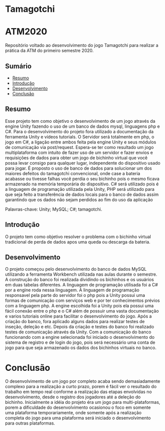 # Tamagotchi

# ATM2020
Repositório voltado ao desenvolvimento do jogo Tamagotchi para realizar a prática da ATM do primeiro semestre 2020.

## Sumário
<ul>
  <li><a href="https://github.com/aDwCarrazzone/ATM2020#resumo">Resumo</a></li>
  <li><a href="https://github.com/aDwCarrazzone/ATM2020#introdução">Introdução</a></li>
  <li><a href="https://github.com/aDwCarrazzone/ATM2020#desenvolvimento">Desenvolvimento</a></li>
  <li><a href="https://github.com/aDwCarrazzone/ATM2020#conclusão">Conclusão</a></li>
</ul>

## Resumo

  Esse projeto tem como objetivo o desenvolvimento de um jogo através da engine Unity fazendo o uso de um banco de dados mysql, linguagens php e C#. Para o desenvolvimento do projeto fora utilizado a documentação da ferramenta Unity e vídeos tutorials. O Servidor será totalmente em php, o jogo em C#, a ligação entre ambos feita pela engine Unity e seus módulos de comunicação via post/request. Espera-se ter como resultado um jogo multiplataforma com intuito de fazer uso de um servidor e fazer envios e requisições de dados para obter um jogo de bichinho virtual que você possa levar consigo para qualquer lugar, independente do dispositivo usado para jogar. É proposto o uso de banco de dados para solucionar um dos maiores defeitos do tamagotchi convencional, onde case a bateria acabasse ou tivesse falhas você perdia o seu bichinho pois o mesmo ficava armazenado na memória temporária do dispositivo. C# será utilizado pois é a linguagem de programação utilizada pela Unity, PHP será utilizado para que seja feito a transferência de dados locais para o banco de dados assim garantindo que os dados não sejam perdidos ao fim do uso da aplicação

Palavras-chave: Unity; MySQL; C#; tamagotchi.

## Introdução

  O projeto tem como objetivo resolver o problema com o bichinho virtual tradicional de perda de dados apos uma queda ou descarga da bateria.
  
  ## Desenvolvimento

  O projeto começou pelo desenvolvimento do banco de dados MySQL utilizando a ferramenta Workbench utilizada nas aulas durante o semestre. A construção do banco foi realizada dividindo os bichinhos e os usuários em duas tabelas diferentes.
  A linguagem de programação utilisada foi a C# por a engine roda nessa linguagem.
  A linguagem de programação responsavel pela parte do servidor foi o php pois a Unity possui uma formas de comunicação com serviços web e por ter conhecimentos prévios com a linguagem php.
  A engine escolhida foi a Unity pois ela possui uma fácil conexão entre o php e o C# além de possuir uma vasta documentação e varios tutoriais online para facilitar o desenvolvimento do jogo. 
  Após a criação do banco, fora aplicado alguns dados para realizar testes de inseção, deleção e etc. Depois da criação e testes do banco foi realizado testes de comunicação através da Unity.
  Com a comunicação do banco funcionando com a engine selecionada foi iniciado o desenvolvimento do sistema de registro e de login do jogo, pois será necessário uma conta de jogo para que seja armazenado os dados dos bichinhos virtuais no banco.

# Conclusão
 
 O desenvolvimento de um jogo por completo acaba sendo demasiadamente complexo para a realização a curto prazo, porem é fácil ver o resultado do trabalho em tempo real conforme a realização das etapas envolvidas no desenvolvimento, desde o registro dos jogadores até a deleção do bichinho. Inicialmente a idéia do projeto éra um jogo para multi-plataformas, porem a dificuldade do desenvolvimento ocasionou o foco em somente uma plataforma temporariamente, onde somente após a realização completa do jogo para uma plataforma será iniciado o desenvolvimento para outras plataformas.
